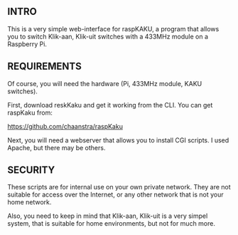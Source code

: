 INTRO
-----
This is a very simple web-interface for raspKAKU, a program that
allows you to switch Klik-aan, Klik-uit switches with a 433MHz 
module on a Raspberry Pi.


REQUIREMENTS
------------
Of course, you will need the hardware (Pi, 433MHz module, KAKU
switches).

First, download reskKaku and get it working from the CLI. You can
get raspKaku from:

https://github.com/chaanstra/raspKaku

Next, you will need a webserver that allows you to install CGI
scripts. I used Apache, but there may be others.


SECURITY
--------
These scripts are for internal use on your own private network.
They are not suitable for access over the Internet, or any other
network that is not your home network.

Also, you need to keep in mind that Klik-aan, Klik-uit is a very
simpel system, that is suitable for home environments, but not
for much more.
